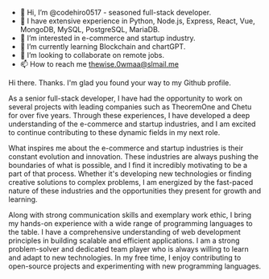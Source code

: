 - 👋 Hi, I’m @codehiro0517 - seasoned full-stack developer.
- 💖 I have extensive experience in Python, Node.js, Express, React, Vue, MongoDB, MySQL, PostgreSQL, MariaDB.
- 👀 I’m interested in e-commerce and startup industry.
- 🌱 I’m currently learning Blockchain and chartGPT.
- 💞️ I’m looking to collaborate on remote jobs.
- 📫 How to reach me thewise.0wmaa@slmail.me

<!---
TopDeveloperGL/TopDeveloperGL is a ✨ special ✨ repository because its `README.md` (this file) appears on your GitHub profile.
You can click the Preview link to take a look at your changes.
--->

Hi there.
Thanks. I'm glad you found your way to my Github profile.

As a senior full-stack developer, I have had the opportunity to work on several projects with leading companies such as TheoremOne and Chetu for over five years. Through these experiences, I have developed a deep understanding of the e-commerce and startup industries, and I am excited to continue contributing to these dynamic fields in my next role.

What inspires me about the e-commerce and startup industries is their constant evolution and innovation. These industries are always pushing the boundaries of what is possible, and I find it incredibly motivating to be a part of that process. Whether it's developing new technologies or finding creative solutions to complex problems, I am energized by the fast-paced nature of these industries and the opportunities they present for growth and learning.

Along with strong communication skills and exemplary work ethic, I bring my hands-on experience with a wide range of programming languages to the table. I have a comprehensive understanding of web development principles in building scalable and efficient applications. I am a strong problem-solver and dedicated team player who is always willing to learn and adapt to new technologies. In my free time, I enjoy contributing to open-source projects and experimenting with new programming languages.
